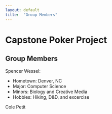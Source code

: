 ```yaml
---
layout: default
title:  "Group Members"
---
```


# Capstone Poker Project

## Group Members

Spencer Wessel:
- Hometown: Denver, NC
- Major: Computer Science
- Minors: Biology and Creative Media
- Hobbies: Hiking, D&D, and excercise

Cole Petit
